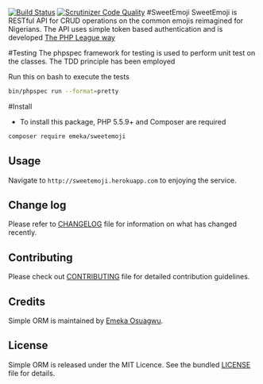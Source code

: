 [![Build Status](https://scrutinizer-ci.com/g/andela-eosuagwu/sweetemoji/badges/build.png?b=master)](https://scrutinizer-ci.com/g/andela-eosuagwu/sweetemoji/build-status/master)
[![Scrutinizer Code Quality](https://scrutinizer-ci.com/g/andela-eosuagwu/sweetemoji/badges/quality-score.png?b=master)](https://scrutinizer-ci.com/g/andela-eosuagwu/sweetemoji/?branch=master)
#SweetEmoji
SweetEmoji is RESTful API for CRUD operations on the common emojis reimagined
for Nigerians. The API uses simple token based authentication and is developed
[The PHP League way](https://thephpleague.com/)


#Testing
 The phpspec framework for testing is used to perform
 unit test on the classes. The TDD principle has been
 employed

 Run this on bash to execute the tests
 ```````bash
 bin/phpspec run --format=pretty
`````````

#Install

- To install this package, PHP 5.5.9+ and Composer are required

````bash
composer require emeka/sweetemoji
``````

## Usage

Navigate to ```http://sweetemoji.herokuapp.com``` to enjoying the service.

## Change log
Please refer to [CHANGELOG](CHANGELOG.mds) file for information on what has changed recently.

## Contributing
Please check out [CONTRIBUTING](CONTRIBUTING.md) file for detailed contribution guidelines.

## Credits
Simple ORM is maintained by [Emeka Osuagwu](https://github.com/andela-eosuagwu).

## License
Simple ORM is released under the MIT Licence. See the bundled [LICENSE](LICENSE.md) file for details.


